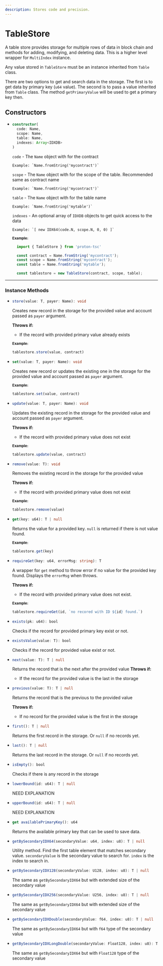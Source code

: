 ```yaml
---
description: Stores code and precision.
---
```


# TableStore

A table store provides storage for multiple rows of data in block chain and methods for adding, modifying, and deleting data. This is a higher level wrapper for `MultiIndex` instance.

Any value stored in `TableStore` must be an instance inherited from `Table` class.

There are two options to get and search data in the storage. The first is to get data by primary key (`u64` value). 
The second is to pass a value inherited from `Table` class. The method `getPrimaryValue` will be used to get a primary key then.

## Constructors

* ```ts
  constructor(
    code: Name, 
    scope: Name, 
    table: Name, 
    indexes: Array<IDXDB>
  )
  ```
    `code` -  The `Name` object with for the contract
  
      Example: `Name.fromString('mycontract')`

    `scope` - The `Name` object with for the scope of the table. Recommended same as contract name
    
      Example: `Name.fromString('mycontract')`
    
    `table` - The `Name` object with for the table name
    
      Example: `Name.fromString('mytable')`
    
    `indexes` - An optional array of `IDXDB` objects to get quick access to the data
    
      Example: `[ new IDX64(code.N, scope.N, 0, 0) ]`
    

    <sub>**Example:**</sub>
    ```ts
      import { TableStore } from 'proton-tsc'

      const contract = Name.fromString('mycontract');
      const scope = Name.fromString('mycontract');
      const table = Name.fromString('mytable');

      const tablestore = new TableStore(contract, scope, table);
    ```
 
----------------------------------------------------------------

### Instance Methods

* ```ts
  store(value: T, payer: Name): void
  ```
  Creates new record in the storage for the provided value and account passed as `payer` argument.

  **Throws if:**
   - If the record with provided primary value already exists

  <sub>**Example:**</sub>
  ```ts
  tablestore.store(value, contract)
  ```

* ```ts
  set(value: T, payer: Name): void
  ```
  Creates new record or updates the existing one in the storage for the provided value and account passed as `payer` argument.

  <sub>**Example:**</sub>
  ```ts
  tablestore.set(value, contract)
  ```

* ```ts
  update(value: T, payer: Name): void
  ```
  Updates the existing record in the storage for the provided value and account passed as `payer` argument.

  **Throws if:**
   - If the record with provided primary value does not exist

  <sub>**Example:**</sub>
  ```ts
  tablestore.update(value, contract)
  ```

* ```ts
  remove(value: T): void
  ```
  Removes the existing record in the storage for the provided value

  **Throws if:**
   - If the record with provided primary value does not exist

  <sub>**Example:**</sub>
  ```ts
  tablestore.remove(value)
  ```

* ```ts
  get(key: u64): T | null
  ```
  Returns the value for a provided key. `null` is returned if there is not value found.

  <sub>**Example:**</sub>
  ```ts
  tablestore.get(key)
  ```

* ```ts
  requireGet(key: u64, errorMsg: string): T 
  ```
  A wrapper for `get` method to throw error if no value for the provided key found.
  Displays the `errorMsg` when throws.
  
  **Throws if:**
   - If the record with provided primary value does not exist. 

  <sub>**Example:**</sub>
  ```ts
  tablestore.requireGet(id, `no recored with ID ${id} found.`)
  ```

* ```ts
  exists(pk: u64): bool
  ```
  Checks if the record for provided primary key exist or not.

* ```ts
  existsValue(value: T): bool
  ```
  Checks if the record for provided value exist or not.

* ```ts
  next(value: T): T | null
  ```
  Returns the record that is the next after the provided value
  **Throws if:**
   - If the record for the provided value is the last in the storage

* ```ts
  previous(value: T): T | null
  ```
  Returns the record that is the previous to the provided value

  **Throws if:**
   - If no record for the provided value is the first in the storage

* ```ts
  first(): T | null
  ```
  Returns the first record in the storage. Or `null` if no records yet.

* ```ts
  last(): T | null
  ```
  Returns the last record in the storage. Or `null` if no records yet.

* ```ts
  isEmpty(): bool
  ```
  Checks if there is any record in the storage

* ```ts
  lowerBound(id: u64): T | null
  ```
  NEED EXPLANATION

* ```ts
  upperBound(id: u64): T | null
  ```
  NEED EXPLANATION

* ```ts
  get availablePrimaryKey(): u64
  ```
  Returns the available primary key that can be used to save data.

* ```ts
  getBySecondaryIDX64(secondaryValue: u64, index: u8): T | null
  ```
  Utility method.
  Find the first table element that matches secondary value.
  `secondaryValue` is the secondary value to search for.
  `index` is the index to search in.

* ```ts
  getBySecondaryIDX128(secondaryValue: U128, index: u8): T | null
  ```
  The same as `getBySecondaryIDX64` but with extended size of the secondary value

* ```ts
  getBySecondaryIDX256(secondaryValue: U256, index: u8): T | null
  ```
  The same as `getBySecondaryIDX64` but with extended size of the secondary value

* ```ts
  getBySecondaryIDXDouble(secondaryValue: f64, index: u8): T | null
  ```
  The same as `getBySecondaryIDX64` but with `f64` type of the secondary value

* ```ts
  getBySecondaryIDXLongDouble(secondaryValue: Float128, index: u8): T | null
  ```
  The same as `getBySecondaryIDX64` but with `Float128` type of the secondary value
